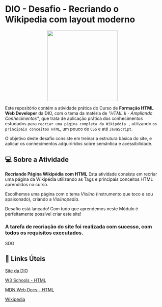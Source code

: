 # DIO - Desafio - Recriando o Wikipedia com layout moderno  
<p align="center">
  <img src="https://hermes.digitalinnovation.one/tracks/62ed1f1d-8d76-4bbc-905f-e73d20cb82f5.png" width="230px" />
  </p>


Este repositório contém a atividade prática do Curso de **Formação HTML Web Developer** da DIO, com o tema da matéria de *"HTML II - Ampliando Conhecimentos"*, que trata de aplicação prática dos conhecimentos estudados para `recriar uma página completa da Wikipédia ` , utilizando `os principais conceitos HTML`, um pouco de `CSS` e até `JavaScript`.

O objetivo deste desafio consiste em treinar a estrutura básica do site, e aplicar os conhecimentos adquiriridos sobre semântica e acessibilidade.

## :computer: Sobre a Atividade
**Recriando Página Wikipédia com HTML**
Esta atividade consiste em recriar uma página da Wikipédia utilizando as Tags e principais conceitos HTML aprendidos no curso.

Escolhemos uma página com o tema *Violino* (instrumento que toco e sou apaixonado), criando a *Violinopedia*.

Desafio está lançado! Com tudo que aprendemos neste Módulo é perfeitamente possível criar este site!


### A tarefa de recriação do site foi realizada com sucesso, com todos os requisitos executados. 

SDG

## :link: Links Úteis
[Site da DIO](https://www.dio.me)

[W3 Schools - HTML](https://www.w3schools.com/html/)

[MDN Web Docs - HTML](https://developer.mozilla.org/pt-BR/docs/Web/HTML)

[Wikipédia](https://pt.wikipedia.org/wiki/Wikipédia:Página_principal)
